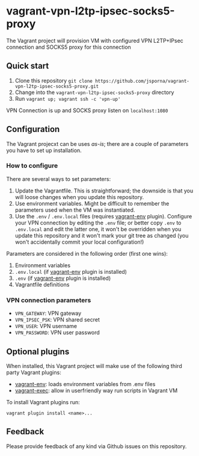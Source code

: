 # vagrant-vpn-l2tp-ipsec-socks5-proxy

The Vagrant project will provision VM with configured VPN L2TP+IPsec connection and SOCKS5 proxy for this connection

## Quick start

1. Clone this repository `git clone https://github.com/jsporna/vagrant-vpn-l2tp-ipsec-socks5-proxy.git`
2. Change into the `vagrant-vpn-l2tp-ipsec-socks5-proxy` directory
3. Run `vagrant up; vagrant ssh -c 'vpn-up'`

VPN Connection is up and SOCKS proxy listen on `localhost:1080`

## Configuration

The Vagrant projecxt can be uses _as-is_; there are a couple of parameters you have to set up installation.

### How to configure

There are several ways to set parameters:

1. Update the Vagrantfile. This is straightforward; the downside is that you will loose changes when you update this repository.
2. Use environment variables. Might be difficult to remember the parameters used when the VM was instantiated.
3. Use the `.env` / `.env.local` files (requires [vagrant-env](https://github.com/gosuri/vagrant-env) plugin). Configure your VPN connection by editing the `.env` file; or better copy `.env` to `.env.local` and edit the latter one, it won't be overridden when you update this repository and it won't mark your git tree as changed (you won't accidentally commit your local configuration!)

Parameters are considered in the following order (first one wins):

1. Environment variables
2. `.env.local` (if [vagrant-env](https://github.com/gosuri/vagrant-env) plugin is installed)
3. `.env` (if [vagrant-env](https://github.com/gosuri/vagrant-env) plugin is installed)
4. Vagrantfile definitions

### VPN connection parameters

- `VPN_GATEWAY`: VPN gateway
- `VPN_IPSEC_PSK`: VPN shared secret
- `VPN_USER`: VPN username
- `VPN_PASSWORD`: VPN user password

## Optional plugins

When installed, this Vagrant project will make use of the following third party Vagrant plugins:

- [vagrant-env](https://github.com/gosuri/vagrant-env): loads environment variables from .env files
- [vagrant-exec](https://github.com/p0deje/vagrant-exec): allow in userfriendly way run scripts in Vagrant VM

To install Vagrant plugins run:

```shell
vagrant plugin install <name>...
```

## Feedback

Please provide feedback of any kind via Github issues on this repository.